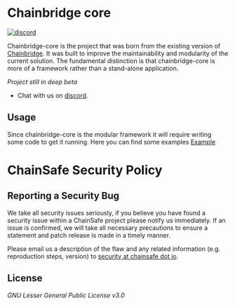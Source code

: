 # Chainbridge core
<a href="https://discord.gg/ykXsJKfhgq">
  <img alt="discord" src="https://img.shields.io/discord/593655374469660673?label=Discord&logo=discord&style=flat" />
</a>

Chainbridge-core is the project that was born from the existing version of [Chainbridge](https://github.com/ChainSafe/chainbridge). It was built to improve the maintainability and modularity of the current solution. The fundamental distinction is that chainbridge-core is more of a framework rather than a stand-alone application.

*Project still in deep beta*
- Chat with us on [discord](https://discord.gg/ykXsJKfhgq).

## Usage
Since chainbridge-core is the modular framework it will require writing some code to get it running. Here you can find some examples
[Example](https://github.com/ChainSafe/chainbridge-core-example)

# ChainSafe Security Policy

## Reporting a Security Bug

We take all security issues seriously, if you believe you have found a security issue within a ChainSafe
project please notify us immediately. If an issue is confirmed, we will take all necessary precautions
to ensure a statement and patch release is made in a timely manner.

Please email us a description of the flaw and any related information (e.g. reproduction steps, version) to
[security at chainsafe dot io](mailto:security@chainsafe.io).

## License

_GNU Lesser General Public License v3.0_
